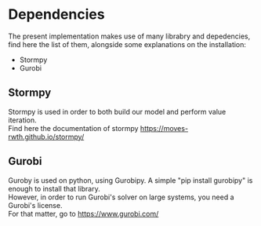 # Dependencies

The present implementation makes use of many librabry and depedencies, find here the list of them, alongside some explanations on the installation:

- Stormpy
- Gurobi

## Stormpy

Stormpy is used in order to both build our model and perform value iteration. <br />
Find here the documentation of stormpy https://moves-rwth.github.io/stormpy/

## Gurobi

Guroby is used on python, using Gurobipy. A simple "pip install gurobipy" is enough to install that library. <br />
However, in order to run Gurobi's solver on large systems, you need a Gurobi's license. <br />
For that matter, go to https://www.gurobi.com/

